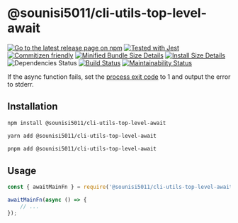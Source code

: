 # @sounisi5011/cli-utils-top-level-await

[![Go to the latest release page on npm](https://img.shields.io/npm/v/@sounisi5011/cli-utils-top-level-await.svg)](https://www.npmjs.com/package/@sounisi5011/cli-utils-top-level-await)
[![Tested with Jest](https://img.shields.io/badge/tested_with-jest-99424f.svg)](https://github.com/facebook/jest)
[![Commitizen friendly](https://img.shields.io/badge/commitizen-friendly-brightgreen.svg)](http://commitizen.github.io/cz-cli/)
[![Minified Bundle Size Details](https://img.shields.io/bundlephobia/min/@sounisi5011/cli-utils-top-level-await)](https://bundlephobia.com/result?p=%40sounisi5011%2Fcli-utils-top-level-await)
[![Install Size Details](https://packagephobia.com/badge?p=%40sounisi5011%2Fcli-utils-top-level-await)](https://packagephobia.com/result?p=%40sounisi5011%2Fcli-utils-top-level-await)
![Dependencies Status](https://img.shields.io/librariesio/release/npm/@sounisi5011/cli-utils-top-level-await)
[![Build Status](https://github.com/sounisi5011/npm-packages/actions/workflows/ci.yaml/badge.svg)](https://github.com/sounisi5011/npm-packages/actions/workflows/ci.yaml)
[![Maintainability Status](https://api.codeclimate.com/v1/badges/26495b68302f7ff963c3/maintainability)](https://codeclimate.com/github/sounisi5011/npm-packages/maintainability)

If the async function fails, set the [process exit code] to 1 and output the error to stderr.

[process exit code]: https://nodejs.org/api/process.html#process_process_exitcode

## Installation

```sh
npm install @sounisi5011/cli-utils-top-level-await
```

```sh
yarn add @sounisi5011/cli-utils-top-level-await
```

```sh
pnpm add @sounisi5011/cli-utils-top-level-await
```

## Usage

```js
const { awaitMainFn } = require('@sounisi5011/cli-utils-top-level-await');

awaitMainFn(async () => {
    // ...
});
```
